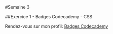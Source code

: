 #Semaine 3  

##Exercice 1 - Badges Codecademy - CSS  

Rendez-vous sur mon profil: [Badges Codecademy](https://www.codecademy.com/fr/users/Panzerftw/achievements)  
